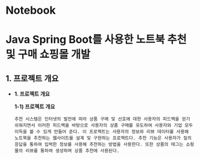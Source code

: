 # Notebook
# Java Spring Boot를 사용한 노트북 추천 및 구매 쇼핑몰 개발

## 1. 프로젝트 개요

- **1. 프로젝트 개요**
    
    **1-1) 프로젝트 개요** 
    
      추천 시스템은 인터넷의 발전에 따라 상품 구매 및 선호에 대한 사용자의 피드백을 얻기 쉬워지면서 이러한 피드백을 바탕으로 사용자의 상품 구매를 유도하여 사용자와 기업 모두 이득을 볼 수 있게 만들어 준다. 이 프로젝트는 사용자의 정보와 리뷰 데이터를 사용해 노트북을 추천하는 웹사이트를 설계 및 구현하는 프로젝트다. 추천 기능은 사용자가 질의 응답을 통하여 입력한 정보를 사용해 추천하는 방법을 사용한다. 또한 상품의 태그는 쇼핑몰의 리뷰를 통하여 생성하며 상품 추천에 사용된다.
